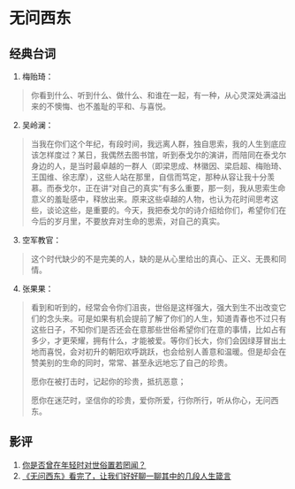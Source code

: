 # 无问西东

## 经典台词

1. 梅贻琦： 
> 你看到什么、听到什么、做什么、和谁在一起，有一种，从心灵深处满溢出来的不懊悔、也不羞耻的平和、与喜悦。

2. 吴岭澜：
> 当我在你们这个年纪，有段时间，我远离人群，独自思索，我的人生到底应该怎样度过？某日，我偶然去图书馆，听到泰戈尔的演讲，而陪同在泰戈尔身边的人，是当时最卓越的一群人（即梁思成、林徽因、梁启超、梅贻琦、王国维、徐志摩），这些人站在那里，自信而笃定，那种从容让我十分羡慕。而泰戈尔，正在讲“对自己的真实”有多么重要，那一刻，我从思索生命意义的羞耻感中，释放出来。原来这些卓越的人物，也认为花时间思考这些，谈论这些，是重要的。今天，我把泰戈尔的诗介绍给你们，希望你们在今后的岁月里，不要放弃对生命的思索，对自己的真实。

3. 空军教官：
> 这个时代缺少的不是完美的人，缺的是从心里给出的真心、正义、无畏和同情。

4. 张果果：
> 看到和听到的，经常会令你们沮丧，世俗是这样强大，强大到生不出改变它们的念头来。可是如果有机会提前了解了你们的人生，知道青春也不过只有这些日子，不知你们是否还会在意那些世俗希望你们在意的事情，比如占有多少，才更荣耀，拥有什么，才能被爱。等你们长大，你们会因绿芽冒出土地而喜悦，会对初升的朝阳欢呼跳跃，也会给别人善意和温暖。但是却会在赞美别的生命的同时，常常、甚至永远地忘了自己的珍贵。
>
> 愿你在被打击时，记起你的珍贵，抵抗恶意；
>
> 愿你在迷茫时，坚信你的珍贵，爱你所爱，行你所行，听从你心，无问西东。

## 影评

1. [你是否曾在年轻时对世俗置若罔闻？](https://movie.douban.com/review/9064906/)
2. [《无问西东》看完了，让我们好好聊一聊其中的几段人生箴言](https://www.douban.com/note/654329958/)
